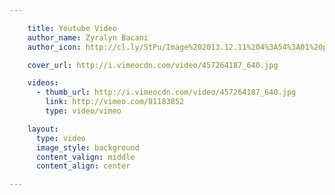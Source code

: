 ```yaml
---

    title: Youtube Video
    author_name: Zyralyn Bacani
    author_icon: http://cl.ly/StPu/Image%202013.12.11%204%3A54%3A01%20pm.png

    cover_url: http://i.vimeocdn.com/video/457264187_640.jpg

    videos:
      - thumb_url: http://i.vimeocdn.com/video/457264187_640.jpg
        link: http://vimeo.com/81183852
        type: video/vimeo

    layout:
      type: video
      image_style: background
      content_valign: middle
      content_align: center

---
```

